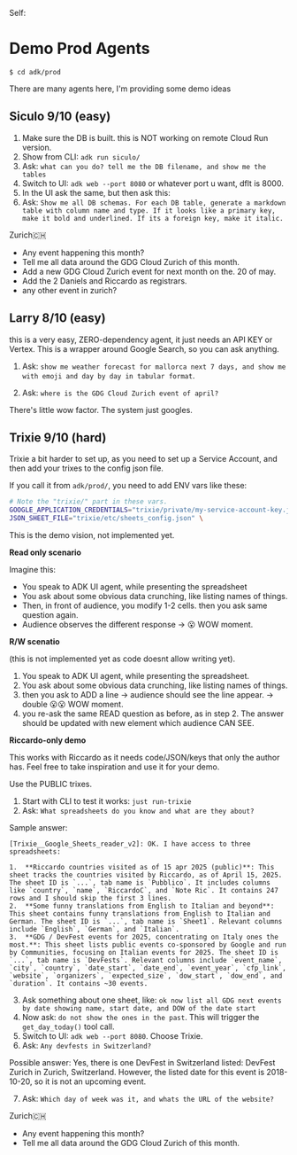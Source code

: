 Self:

# Demo  Prod Agents

`$ cd adk/prod`

There are many agents here, I'm providing some demo ideas


## Siculo 9/10 (easy)

1. Make sure the DB is built. this is NOT working on remote Cloud Run version.
2. Show from CLI: `adk run siculo/`
3. Ask: `what can you do? tell me the DB filename, and show me the tables`
4. Switch to UI: `adk web --port 8080` or whatever port u want, dflt is 8000.
5. In the UI ask the same, but then ask this:
6. Ask: `Show me all DB schemas. For each DB table, generate a markdown table with column name and type. If it looks like a primary key, make it bold and underlined. If its a foreign key, make it italic.`

Zurich🇨🇭

* Any event happening this month?
* Tell me all data around the GDG Cloud Zurich of this month.
* Add a new GDG Cloud Zurich event for next month on the. 20 of may.
* Add the 2 Daniels and Riccardo as registrars.
* any other event in zurich?

## Larry 8/10 (easy)

this is a very easy, ZERO-dependency agent, it just needs an API KEY or Vertex.
This is a wrapper around Google Search, so you can ask anything.

1. Ask: `show me weather forecast for mallorca next 7 days, and show me with emoji and day by day in tabular format`.

2. Ask: `where is the GDG Cloud Zurich event of april?`

There's little wow factor. The system just googles.

## Trixie 9/10 (hard)

Trixie a bit harder to set up, as you need to set up a Service Account, and then add your trixes to the config json file.

If you call it from `adk/prod/`, you need to add ENV vars like these:

```bash
# Note the "trixie/" part in these vars.
GOOGLE_APPLICATION_CREDENTIALS="trixie/private/my-service-account-key.json" \
JSON_SHEET_FILE="trixie/etc/sheets_config.json" \
```

This is the demo vision, not implemented yet.

**Read only scenario**

Imagine this:
* You speak to ADK UI agent, while presenting the spreadsheet
* You ask about some obvious data crunching, like listing names of things.
* Then, in front of audience, you modify 1-2 cells. then you ask same question again.
* Audience observes the different response -> 😮 WOW moment.

**R/W scenatio**

(this is not implemented yet as code doesnt allow writing yet).

1. You speak to ADK UI agent, while presenting the spreadsheet.
2. You ask about some obvious data crunching, like listing names of things.
3. then you ask to ADD a line -> audience should see the line appear. -> double 😮😮 WOW moment.
4. you re-ask the same READ question as before, as in step 2. The answer should be updated with new element which audience CAN SEE.

**Riccardo-only demo**

This works with Riccardo as it needs code/JSON/keys that only the author has. Feel free to take inspiration and use it for your demo.

Use the PUBLIC trixes.

1. Start with CLI to test it works: `just run-trixie `
2. Ask: `What spreadsheets do you know and what are they about?`

Sample answer:
```
[Trixie__Google_Sheets_reader_v2]: OK. I have access to three spreadsheets:

1.  **Riccardo countries visited as of 15 apr 2025 (public)**: This sheet tracks the countries visited by Riccardo, as of April 15, 2025. The sheet ID is `...`, tab name is `Pubblico`. It includes columns like `country`, `name`, `RiccardoC`, and `Note Ric`. It contains 247 rows and I should skip the first 3 lines.
2.  **Some funny translations from English to Italian and beyond**: This sheet contains funny translations from English to Italian and German. The sheet ID is `...`, tab name is `Sheet1`. Relevant columns include `English`, `German`, and `Italian`.
3.  **GDG / DevFest events for 2025, concentrating on Italy ones the most.**: This sheet lists public events co-sponsored by Google and run by Communities, focusing on Italian events for 2025. The sheet ID is `...`, tab name is `DevFests`. Relevant columns include `event_name`, `city`, `country`, `date_start`, `date_end`, `event_year`, `cfp_link`, `website`, `organizers`, `expected_size`, `dow_start`, `dow_end`, and `duration`. It contains ~30 events.
```
3. Ask something about one sheet, like: `ok now list all GDG next events by date showing name, start date, and DOW of the date start`
4. Now ask: `do not show the ones in the past`. This will trigger the `get_day_today()` tool call.
5. Switch to UI: `adk web --port 8080`. Choose Trixie.
6. Ask: `Any devfests in Switzerland?`

Possible answer:
Yes, there is one DevFest in Switzerland listed:
DevFest Zurich in Zurich, Switzerland. However, the listed date for this event is 2018-10-20, so it is not an upcoming event.

7. Ask: `Which day of week was it, and whats the URL of the website?`



Zurich🇨🇭

* Any event happening this month?
* Tell me all data around the GDG Cloud Zurich of this month.
